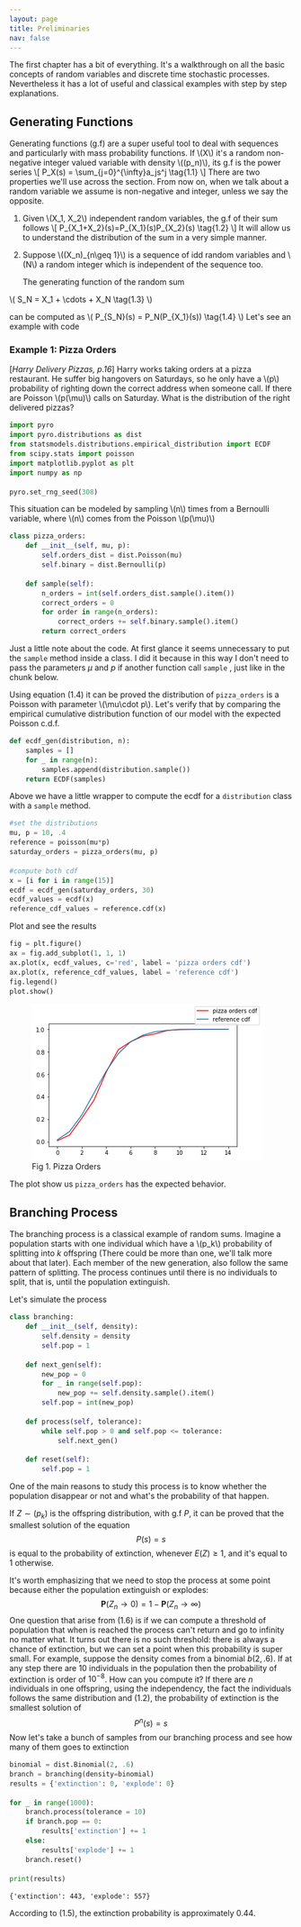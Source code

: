 ```yaml
---
layout: page
title: Preliminaries
nav: false
---
```

<link rel="stylesheet" href="/assets/css/main.css"/>

The first chapter has a bit of everything. It's a walkthrough on all the basic concepts of random variables and discrete time stochastic processes. Nevertheless it has a lot of useful and classical examples with step by step explanations.   

## Generating Functions

Generating functions (g.f) are a super useful tool to deal with sequences and particularly with mass probability functions. If \\(X\\) it's a random non-negative integer valued variable with density \\((p_n)\\), its g.f is the power series
\\[
P_X(s) = \sum_{j=0}^{\infty}a_js^j \tag{1.1}
\\]
There are two properties we'll use across the section. From now on, when we talk about a random variable we assume is non-negative and integer, unless we say the opposite.  

1. Given \\(X_1, X_2\\) independent random variables, the g.f of their sum follows
   \\[
   P_{X_1+X_2}(s)=P_{X_1}(s)P_{X_2}(s) \tag{1.2}
   \\]
   It will allow us to understand the distribution of the sum in a very simple manner.

2. Suppose \\((X_n)_{n\geq 1}\\) is a sequence of idd random variables and \\(N\\) a random integer which is independent of the sequence too. 

   The generating function of the random sum  

\\(
S_N = X_1 + \cdots + X_N \tag{1.3}
\\)

can be computed as
\\(
P_{S_N}(s) = P_N(P_{X_1}(s)) \tag{1.4}
\\)
Let's see an example with code

### Example 1: Pizza Orders 

[*Harry Delivery Pizzas, p.16*] Harry works taking orders at a pizza restaurant. He suffer big hangovers on Saturdays, so he only have a \\(p\\) probability of righting down the correct address when someone call. If there are Poisson \\(p(\mu)\\) calls on Saturday. What is the distribution of the right delivered pizzas?



```python
import pyro
import pyro.distributions as dist
from statsmodels.distributions.empirical_distribution import ECDF
from scipy.stats import poisson
import matplotlib.pyplot as plt
import numpy as np

pyro.set_rng_seed(308)
```

This situation can be modeled by sampling \\(n\\) times from a Bernoulli variable, where \\(n\\) comes from the Poisson \\(p(\mu)\\)   

```python
class pizza_orders:
    def __init__(self, mu, p):
        self.orders_dist = dist.Poisson(mu)
        self.binary = dist.Bernoulli(p)
        
    def sample(self):
        n_orders = int(self.orders_dist.sample().item())
        correct_orders = 0
        for order in range(n_orders):
            correct_orders += self.binary.sample().item()
        return correct_orders
```

Just a little note about the code. At first glance it seems unnecessary to put the `sample` method inside a class. I did it because in this way I don't need to pass the parameters $\mu$ and $p$ if another function call `sample` , just like in the chunk below.  

Using equation (1.4) it can be proved the distribution of `pizza_orders` is a Poisson with parameter \\(\mu\cdot p\\). Let's verify that by comparing the empirical cumulative distribution function of our model with the expected Poisson c.d.f. 

```python
def ecdf_gen(distribution, n): 
    samples = []
    for _ in range(n):
        samples.append(distribution.sample())
    return ECDF(samples)
```

Above we have a little wrapper to compute the ecdf for a `distribution` class with a `sample` method.

```python
#set the distributions
mu, p = 10, .4
reference = poisson(mu*p)
saturday_orders = pizza_orders(mu, p)

#compute both cdf
x = [i for i in range(15)]
ecdf = ecdf_gen(saturday_orders, 30)
ecdf_values = ecdf(x)
reference_cdf_values = reference.cdf(x)
```

Plot and see the results 

```python
fig = plt.figure()
ax = fig.add_subplot(1, 1, 1)
ax.plot(x, ecdf_values, c='red', label = 'pizza orders cdf')
ax.plot(x, reference_cdf_values, label = 'reference cdf')
fig.legend()
plot.show()
```

<figure>  
   <img src="img/pizza_orders.png"/>
   <figcaption>Fig 1. Pizza Orders</figcaption>
</figure>

The plot show us `pizza_orders` has the expected behavior.

## Branching Process

The branching process is a classical example of random sums. Imagine a population starts with one individual which have a \\(p_k\\) probability of splitting into $k$ offspring (There could be more than one, we'll talk more about that later). Each member of the new generation, also follow the same pattern of splitting. The process continues until there is no individuals to split, that is, until the population extinguish.

Let's simulate the process 

```python
class branching:
    def __init__(self, density):
        self.density = density
        self.pop = 1
        
    def next_gen(self):
        new_pop = 0
        for _ in range(self.pop):
            new_pop += self.density.sample().item()
        self.pop = int(new_pop)
        
    def process(self, tolerance):
        while self.pop > 0 and self.pop <= tolerance:
            self.next_gen()
            
    def reset(self):
        self.pop = 1
```

One of the main reasons to study this process is to know whether the population disappear or not and what's the probability of that happen. 

If $Z\sim (p_k)$ is the offspring distribution, with g.f $P$, it can be proved that the smallest solution of the equation
$$
P(s) = s \tag{1.5}
$$
is equal to the probability of extinction, whenever $E(Z) \geq 1$, and it's equal to $1$ otherwise.

It's worth emphasizing that we need to stop the process at some point because either the population extinguish or explodes:
$$
\textbf{P}(Z_n\rightarrow 0) = 1 - \textbf{P}(Z_n\rightarrow \infty) \tag{1.6}
$$
One question that arise from (1.6) is if we can compute a threshold of population that when is reached the process can't return and go to infinity no matter what. It turns out there is no such threshold: there is always a chance of extinction, but we can set a point when this probability is super small. For example, suppose the density comes from a binomial $b(2, .6)$. If at any step there are 10 individuals in the population then the probability of extinction is order of $10^{-8}$. How can you compute it? If there are $n$ individuals in one offspring, using the independency, the fact the individuals follows the same distribution and (1.2), the probability of extinction is the smallest solution of  
$$
P^n(s)=s \tag{1.7}
$$
Now let's take a bunch of samples from our branching process and see how many of them goes to extinction

```python
binomial = dist.Binomial(2, .6)
branch = branching(density=binomial)
results = {'extinction': 0, 'explode': 0}

for _ in range(1000):
    branch.process(tolerance = 10)
    if branch.pop == 0:
        results['extinction'] += 1
    else:
        results['explode'] += 1
    branch.reset()
    
print(results)
```

`
{'extinction': 443, 'explode': 557}
`

According to (1.5), the extinction probability is approximately $0.44$. 


